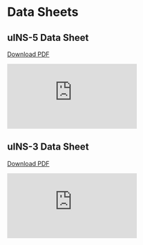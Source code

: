 # Data Sheets

## uINS-5 Data Sheet

[Download PDF](http://docs.inertialsense.com/datasheet/uIMU-5_uAHRS-5_uINS-5_Datasheet.pdf)

<object data="https://docs.inertialsense.com/datasheet/uIMU-5_uAHRS-5_uINS-5_Datasheet.pdf" type="application/pdf" width="700px" height="905px" >
    <embed src="https://docs.inertialsense.com/datasheet/uIMU-5_uAHRS-5_uINS-5_Datasheet.pdf" type="application/pdf" />
</object>

## uINS-3 Data Sheet

[Download PDF](http://docs.inertialsense.com/datasheet/uIMU_uAHRS_uINS-3_Datasheet.pdf)

<object data="https://docs.inertialsense.com/datasheet/uIMU_uAHRS_uINS-3_Datasheet.pdf" type="application/pdf" width="700px" height="905px" >
    <embed src="https://docs.inertialsense.com/datasheet/uIMU_uAHRS_uINS-3_Datasheet.pdf" type="application/pdf" />
</object>
